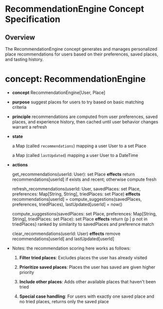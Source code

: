 # RecommendationEngine Concept Specification

## Overview
The RecommendationEngine concept generates and manages personalized place recommendations for users based on their preferences, saved places, and tasting history.

# concept: RecommendationEngine

* **concept** RecommendationEngine[User, Place]

* **purpose** suggest places for users to try based on basic matching criteria

* **principle** recommendations are computed from user preferences, saved places, and experience history, then cached until user behavior changes warrant a refresh

* **state**

    a Map (called `recommendations`) mapping
        a user User to a set Place
    
    a Map (called `lastUpdated`) mapping 
        a user User to a DateTime

* **actions**

    get_recommendations(userId: User): set Place
        **effects** return recommendations[userId] if exists and recent; otherwise compute fresh

    refresh_recommendations(userId: User, savedPlaces: set Place, preferences: Map[String, String], triedPlaces: set Place)
        **effects** recommendations[userId] = compute_suggestions(savedPlaces, preferences, triedPlaces),
                lastUpdated[userId] = now()

    compute_suggestions(savedPlaces: set Place, preferences: Map[String, String], triedPlaces: set Place): set Place
        **effects** return {p | p not in triedPlaces} ranked by similarity to savedPlaces and preference match

    clear_recommendations(userId: User)
        **effects** remove recommendations[userId] and lastUpdated[userId]


* Notes: the recommendation scoring here works as follows:

    1. **Filter tried places**: Excludes places the user has already visited
    
    2. **Prioritize saved places**: Places the user has saved are given higher priority
    
    3. **Include other places**: Adds other available places that haven't been tried
    
    4. **Special case handling**: For users with exactly one saved place and no tried places, returns only the saved place
    
    
